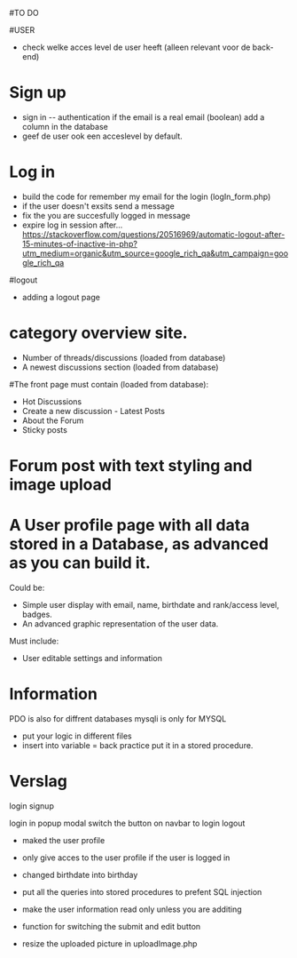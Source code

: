 #TO DO

#USER
- check welke acces level de user heeft (alleen relevant voor de back-end)

# Sign up
- sign in -- authentication if the email is a real email (boolean) add a column in the database 
- geef de user ook een acceslevel by default. 

# Log in
- build the code for remember my email for the login (logIn_form.php)
- if the user doesn't exsits send a message
- fix the you are succesfully logged in message
- expire log in session after... https://stackoverflow.com/questions/20516969/automatic-logout-after-15-minutes-of-inactive-in-php?utm_medium=organic&utm_source=google_rich_qa&utm_campaign=google_rich_qa

#logout
- adding a logout page

# category overview site.
- Number of threads/discussions (loaded from database)
- A newest discussions section (loaded from database)

#The front page must contain (loaded from database):
- Hot Discussions
- Create a new discussion - Latest Posts
- About the Forum
- Sticky posts
# Forum post with text styling and image upload
# A User profile page with all data stored in a Database, as advanced as you can build it. 
Could be:
- Simple user display with email, name, birthdate and rank/access level, badges.
- An advanced graphic representation of the user data.

Must include:
- User editable settings and information







# Information
PDO is also for diffrent databases
mysqli is only for MYSQL 


- put your logic in different files 
- insert into variable = back practice put it in a stored procedure. 

# Verslag
login
signup

login in popup modal
switch the button on navbar to login logout

- maked the user profile
- only give acces to the user profile if the user is logged in

- changed birthdate into birthday

- put all the queries into stored procedures to prefent SQL injection
- make the user information read only unless you are additing
- function for switching the submit and edit button
- resize the uploaded picture in uploadImage.php






